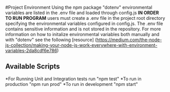 #Project Environment
Using the npm package "dotenv" environmental variables are listed in the .env file and loaded through config.js
**IN ORDER TO RUN PROGRAM** users must create a .env file in the project root directory specifying the environmental variables configured in config.js. The .env file contains sensitive information and is not stored in the repository.
For more information on how to initalize environmental variables both manually and with "dotenv" see the following [resource] (https://medium.com/the-node-js-collection/making-your-node-js-work-everywhere-with-environment-variables-2da8cdf6e786)

## Available Scripts
*For Running Unit and Integration tests run "npm test"
*To run in production "npm run prod"
*To run in development "npm start"
